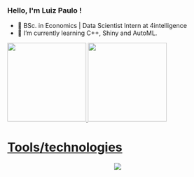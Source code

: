 ### Hello, I'm Luiz Paulo !
- 🔭 BSc. in Economics | Data Scientist Intern at 4intelligence
- 🌱 I’m currently learning C++, Shiny and AutoML. 

<div>
<a href="https://github.com/LuizPaulo23">
<img height="180em" src="https://github-readme-stats.vercel.app/api/top-langs/?username=LuizPaulo23&layout=compact&langs_count=8&theme=dracula"/>
<img height="180em" src="https://streak-stats.demolab.com/?user=LuizPaulo23&layout=compact&langs_count=10&theme=dracula"/>
</div>

# Tools/technologies
  
  <p align="center">
  <a href="https://skillicons.dev">
    <img src="https://skillicons.dev/icons?i=linux,r,cpp,redis,sqlite,postman,latex" />
  </a>
</p>



